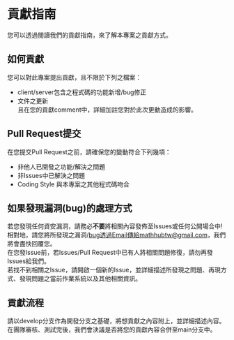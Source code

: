 # 貢獻指南  
您可以透過閱讀我們的貢獻指南，來了解本專案之貢獻方式。  

## 如何貢獻  
您可以對此專案提出貢獻，且不限於下列之檔案：  
- client/server包含之程式碼的功能新增/bug修正  
- 文件之更新  
且在您的貢獻comment中，詳細加註您對於此次更動造成的影響。  
  
## Pull Request提交
在您提交Pull Request之前，請確保您的變動符合下列幾項：  
- 非他人已開發之功能/解決之問題  
- 非Issues中已解決之問題  
- Coding Style 與本專案之其他程式碼吻合  

## 如果發現漏洞(bug)的處理方式  
若您發現任何資安漏洞，請務必**不要**將相關內容發佈至Issues或任何公開場合中!  
相對地，請您將所發現之漏洞/bug透過Email傳給mathhubtw@gmail.com，我們將會盡快回覆您。  
在您發Issue前，若Issues/Pull Request中已有人將相關問題修復，請勿再發Issues給我們。  
若找不到相關之Issue，請開啟一個新的Issue，並詳細描述所發現之問題、再現方式、發現問題之當前作業系統以及其他相關資訊。   

## 貢獻流程  
請以develop分支作為開發分支之基礎，將想貢獻之內容附上，並詳細描述內容。  
在團隊審核、測試完後，我們會決議是否將您的貢獻內容合併至main分支中。  
